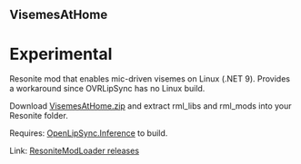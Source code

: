 ## VisemesAtHome

# Experimental

Resonite mod that enables mic-driven visemes on Linux (.NET 9).
Provides a workaround since OVRLipSync has no Linux build.

Download [VisemesAtHome.zip](https://github.com/KyuubiYoru/VisemesAtHome/releases/latest/download/VisemesAtHome.zip) and extract rml_libs and rml_mods into your Resonite folder.


Requires: [OpenLipSync.Inference](https://github.com/KyuubiYoru/OpenLipSync) to build.

Link: [ResoniteModLoader releases](https://github.com/resonite-modding-group/ResoniteModLoader/releases)